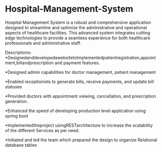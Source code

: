 # Hospital-Management-System
 Hospital Management System is a robust and comprehensive application designed to streamline and optimize  the administrative and operational aspects of healthcare facilities. This advanced system integrates cutting edge technologies to provide a seamless experience for both healthcare professionals and administrative staff.

Descriptions:
 •DesignedanddevelopedawebsitetoImplementedpatientregistration,appointment,billandprescription
 and payment features.
 
 •Designed admin capabilities for doctor management, patient management
 
 •Enabled receptionists to generate bills, receive payments, and update bill statuses
 
 •Provided doctors with appointment viewing, cancellation, and prescription generation.
 
 •Enhanced the speed of developing production level application using spring boot
 
 •Implementedtheproject usingRESTarchitecture to increase the scalability of the different Services as per
 need.
 
 •Initiated and led the team which prepared the design to organize Relational database tables
